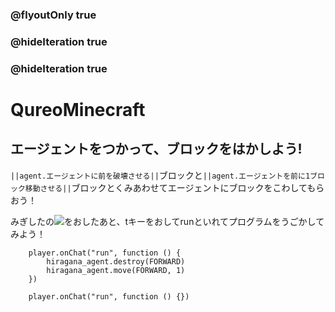 ### @flyoutOnly true
### @hideIteration true
### @hideIteration true
# QureoMinecraft

## エージェントをつかって、ブロックをはかしよう!

``||agent.エージェントに前を破壊させる||``ブロックと``||agent.エージェントを前に1ブロック移動させる||``ブロックとくみあわせてエージェントにブロックをこわしてもらおう！

みぎしたの![](https://raw.githubusercontent.com/camp-minecraft/TechkidsCampTutorial/master/images/playbutton.png)をおしたあと、tキーをおしてrunといれてプログラムをうごかしてみよう！

```ghost
    player.onChat("run", function () {
        hiragana_agent.destroy(FORWARD)
        hiragana_agent.move(FORWARD, 1)
    })
```

```template
    player.onChat("run", function () {})
```